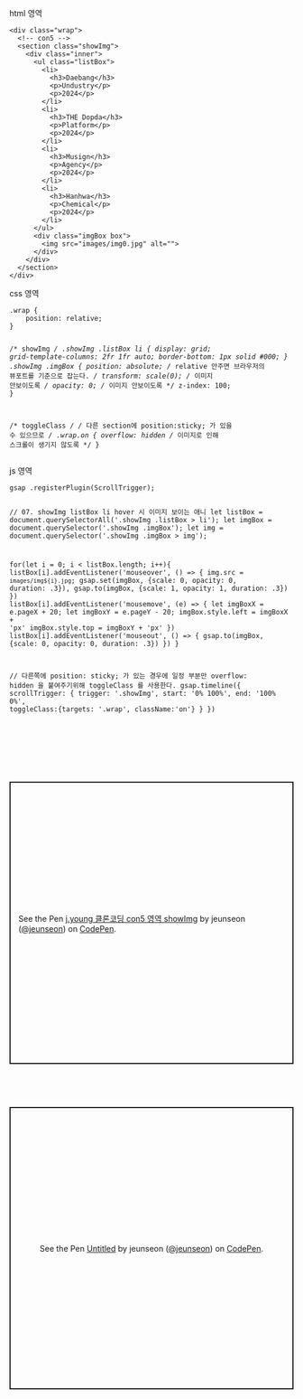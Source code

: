 <p data-ke-size="size16">html 영역</p>
<pre class="javascript"><code>&lt;div class="wrap"&gt;
  &lt;!-- con5 --&gt;
  &lt;section class="showImg"&gt;
    &lt;div class="inner"&gt;
      &lt;ul class="listBox"&gt;
        &lt;li&gt;
          &lt;h3&gt;Daebang&lt;/h3&gt;
          &lt;p&gt;Undustry&lt;/p&gt;
          &lt;p&gt;2024&lt;/p&gt;
        &lt;/li&gt;
        &lt;li&gt;
          &lt;h3&gt;THE Dopda&lt;/h3&gt;
          &lt;p&gt;Platform&lt;/p&gt;
          &lt;p&gt;2024&lt;/p&gt;
        &lt;/li&gt;
        &lt;li&gt;
          &lt;h3&gt;Musign&lt;/h3&gt;
          &lt;p&gt;Agency&lt;/p&gt;
          &lt;p&gt;2024&lt;/p&gt;
        &lt;/li&gt;
        &lt;li&gt;
          &lt;h3&gt;Hanhwa&lt;/h3&gt;
          &lt;p&gt;Chemical&lt;/p&gt;
          &lt;p&gt;2024&lt;/p&gt;
        &lt;/li&gt;
      &lt;/ul&gt;
      &lt;div class="imgBox box"&gt;
        &lt;img src="images/img0.jpg" alt=""&gt;
      &lt;/div&gt;
    &lt;/div&gt;
  &lt;/section&gt;  
&lt;/div&gt;</code></pre>
<p data-ke-size="size16">css 영역</p>
<pre class="css"><code>.wrap {
    position: relative;
}

/* showImg */
.showImg .listBox li {
    display: grid;
    grid-template-columns: 2fr 1fr auto;
    border-bottom: 1px solid #000;
}
.showImg .imgBox {
    position: absolute; 
    /*  relative 안주면 브라우저의 뷰포트를 기준으로 잡는다.  */
    transform: scale(0);
    /*  이미지 안보이도록  */
    opacity: 0;
   /*  이미지 안보이도록  */
    z-index: 100;
}

/* toggleClass */
/*  다른 section에 position:sticky; 가 있을 수 있으므로  */
.wrap.on {
  overflow: hidden
  /*  이미지로 인해 스크롤이 생기지 않도록  */
}</code></pre>
<p data-ke-size="size16">js 영역</p>
<pre class="typescript"><code>gsap .registerPlugin(ScrollTrigger);

// 07. showImg listBox li hover 시 이미지 보이는 애니
let listBox = document.querySelectorAll('.showImg .listBox &gt; li');
let imgBox = document.querySelector('.showImg .imgBox');
let img = document.querySelector('.showImg .imgBox &gt; img');

for(let i = 0; i &lt; listBox.length; i++){
  listBox[i].addEventListener('mouseover', () =&gt; {
    img.src = `images/img${i}.jpg`;
    gsap.set(imgBox, {scale: 0, opacity: 0, duration: .3}),
    gsap.to(imgBox, {scale: 1, opacity: 1, duration: .3})
  })
  listBox[i].addEventListener('mousemove', (e) =&gt; {
    let imgBoxX = e.pageX + 20;
    let imgBoxY = e.pageY - 20;
    imgBox.style.left = imgBoxX + 'px'
    imgBox.style.top = imgBoxY + 'px'
  })
  listBox[i].addEventListener('mouseout', () =&gt; {
    gsap.to(imgBox, {scale: 0, opacity: 0, duration: .3})
  })
}

// 다른쪽에 position: sticky; 가 있는 경우에 일정 부분만  overflow: hidden 을 붙여주기위해 toggleClass 를 사용한다.
gsap.timeline({
  scrollTrigger: {
    trigger: '.showImg',
    start: '0% 100%',
    end: '100% 0%',
    toggleClass:{targets: '.wrap', className:'on'}
  }
})</code></pre>
<p data-ke-size="size16">&nbsp;</p>
<p data-ke-size="size16">&nbsp;</p>
<p data-ke-size="size16">&nbsp;</p>
<p class="codepen" style="height: 500px; box-sizing: border-box; display: flex; align-items: center; justify-content: center; border: 2px solid; margin: 1em 0; padding: 1em;" data-height="500" data-default-tab="html,result" data-slug-hash="JjQEPQG" data-pen-title="j.young 클론코딩 con5 영역 showImg" data-user="jeunseon" data-ke-size="size16"><span>See the Pen <a href="https://codepen.io/jeunseon/pen/JjQEPQG"> j.young 클론코딩 con5 영역 showImg</a> by jeunseon (<a href="https://codepen.io/jeunseon">@jeunseon</a>) on <a href="https://codepen.io">CodePen</a>.</span></p>
<p data-ke-size="size16">
<script src="https://cpwebassets.codepen.io/assets/embed/ei.js"></script>
</p>
<p data-ke-size="size16">&nbsp;</p>
<p data-ke-size="size16">&nbsp;</p>
<p class="codepen" style="height: 500px; box-sizing: border-box; display: flex; align-items: center; justify-content: center; border: 2px solid; margin: 1em 0; padding: 1em;" data-height="500" data-default-tab="html,result" data-slug-hash="BagVzRm" data-pen-title="Untitled" data-user="jeunseon" data-ke-size="size16"><span>See the Pen <a href="https://codepen.io/jeunseon/pen/BagVzRm"> Untitled</a> by jeunseon (<a href="https://codepen.io/jeunseon">@jeunseon</a>) on <a href="https://codepen.io">CodePen</a>.</span></p>
<p data-ke-size="size16">
<script src="https://cpwebassets.codepen.io/assets/embed/ei.js"></script>
</p>